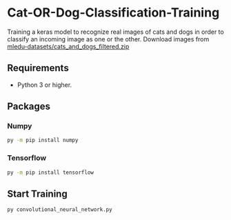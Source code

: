 # Cat-OR-Dog-Classification-Training
Training a keras model to recognize real images of cats and dogs in order to classify an incoming image as one or the other. Download images from [mledu-datasets/cats_and_dogs_filtered.zip](https://storage.googleapis.com/mledu-datasets/cats_and_dogs_filtered.zip)

## Requirements
- Python 3 or higher.

## Packages

### Numpy
```bash
py -m pip install numpy
```

### Tensorflow
```bash
py -m pip install tensorflow
```

## Start Training
```bash
py convolutional_neural_network.py
```








